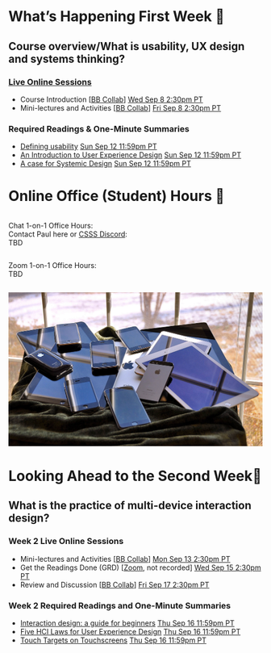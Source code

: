 
<div class=alert>

# What’s Happening First Week 💫

## Course overview/What is usability, UX design and systems thinking?

### [Live Online Sessions](#)  

* Course Introduction [[BB Collab]()] <span class='badge'> [Wed Sep 8 2:30pm PT](#)</span>
* Mini-lectures and Activities [[BB Collab]()] <span class='badge'> [Fri Sep 8 2:30pm PT](#)</span>

### Required Readings & One-Minute Summaries

* [Defining usability](#) <span class='badge'> [Sun Sep 12 11:59pm PT](#)</span>
* [An Introduction to User Experience Design](#) <span class='badge'> [Sun Sep 12 11:59pm PT](#)</span>
* [A case for Systemic Design](#) <span class='badge'> [Sun Sep 12 11:59pm PT](#)</span>

</div>

# Online Office (Student) Hours 🏫

<div class="row">
<div class="column">

Chat 1-on-1 Office Hours:  
Contact Paul here or [CSSS Discord](https://t.co/GZQUc6iVjS):  
TBD

</div>
<div class="column">

Zoom 1-on-1 Office Hours:  
TBD

</div>
</div>

![Multiple Mobile Devices](assets/images/16230041026_d438eb2482_k.jpg ':class=banner-image')

# Looking Ahead to the Second Week🔭

## What is the practice of multi-device interaction design?

### Week 2 Live Online Sessions

* Mini-lectures and Activities [[BB Collab](#)] <span class='badge'> [Mon Sep 13 2:30pm PT](#)</span>
* Get the Readings Done (GRD) [[Zoom](#), not recorded] <span class='badge'> [Wed Sep 15 2:30pm PT](#)</span>
* Review and Discussion [[BB Collab](#)] <span class='badge'> [Fri Sep 17 2:30pm PT](#)</span>

### Week 2 Required Readings and One-Minute Summaries

* [Interaction design: a guide for beginners](#) <span class='badge'> [Thu Sep 16 11:59pm PT](#)</span>  
* [Five HCI Laws for User Experience Design](#) <span class='badge'> [Thu Sep 16 11:59pm PT](#)</span>  
* [Touch Targets on Touchscreens](#) <span class='badge'> [Thu Sep 16 11:59pm PT](#)</span>   
